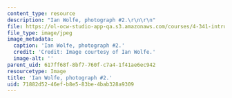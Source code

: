 ```yaml
---
content_type: resource
description: "Ian Wolfe, photograph #2.\r\n\r\n"
file: https://ol-ocw-studio-app-qa.s3.amazonaws.com/courses/4-341-introduction-to-photography-and-related-media-fall-2007/71882d5246efb8e583be4bab328a9309_wolfe2.jpg
file_type: image/jpeg
image_metadata:
  caption: 'Ian Wolfe, photograph #2.'
  credit: 'Credit: Image courtesy of Ian Wolfe.'
  image-alt: ''
parent_uid: 617ff68f-8bf7-760f-c7a4-1f41ae6ec942
resourcetype: Image
title: 'Ian Wolfe, photograph #2.'
uid: 71882d52-46ef-b8e5-83be-4bab328a9309
---
```

